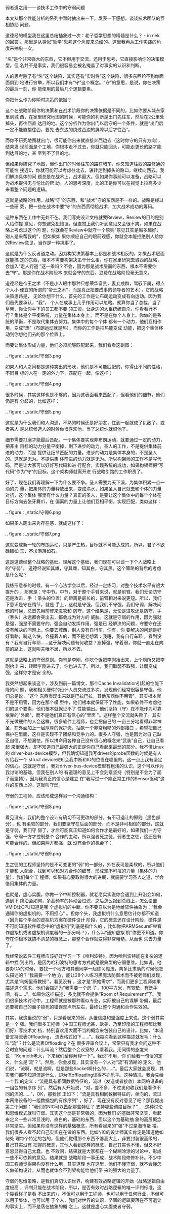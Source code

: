     
弱者道之用——谈技术工作中的守弱问题

本文从那个性能分析的系列中暂时抽出来一下，发表一下感想，谈谈技术团队的互相协助
问题。

道德经的模型我在这里总结抽象过一次：老子哲学思想的精髓是什么？ - in nek 的回答
。那里是从类似“哲学”思考这个角度来总结的。这里我再从工作实践的角度来抽象一次。

“名”是个非常强大的东西，它不但用于交流，还用于思考，它直接影响你的决策模型。但
名并不是事实，我们很容易会被名掩盖了对事实的认识和判断。

人的思考除了有“名”这个缺陷，其实还有“实时性”这个缺陷，很多东西轮不到你面面俱到
地进行穷举，所以我们才有“守”这个概念。“守”的意思，是说，你在决策的最后一刻，你
能使用的最后几个逻辑要素。

你把什么作为你瞬时决策的依据？

这个在战略阶段你的决策和在战术阶段你的决策依据是不同的。比如你要从城东家里到城
西，在家里研究地图的时候，可能你的判断是出门先往东，然后在2公里处掉头，再往西直
达目的地。这个分析作为你出门以后守的一个条件，就是“出门后一定不能直接往西，要先
去东边的绕过西边的屏障以后才往西”。

而你不研究地图就出门，很可能你出来就直接奔西边去（这时你守的只有方向），结果发
现前面是个工地，你根本走不过去，你就只能回头，可能走更长的路才能到达目的地，甚
至到不了目的地。

但如果你研究了地图，但你出门的时候往东的路在堵车，你又知道往西的路修通的可能性
接近0，你就可能可以考虑往北去，辗转走到掉头的路口，继续向西去。我们解决具体的问
题总是在战术上，战术最大。但如果你事前可以准备，战略可以为战术提供无与伦比的帮
助。人的思考深度，比的正是你可以在视觉上拉高多少来看整个问题的逻辑。

这就是战略的作用。战略“守”的东西，和“战术”守的东西是不一样的。战略是经过一些研
究，把一些在战术中要“守”的东西贯彻给战术，加大战术成功的筹码。

这种东西在工作中无处不在。我们写完设计文档就要Review，Review的目的是别人给你提
意见，你想避免犯错误。但直觉上我们听到意见又会很不爽。如果在战略上考虑过这个问
题，你就会在Review中就守一个原则“意见其实是越多越好，别人是来帮我的”，但如果如
果你顺应自己的眼前观感，你就会本能拒绝别人给你的Review意见，当作是一种挑事了。

这就是为什么反者道之动。因为构架决策基本上都是和战术相反的，如果战术层面就能搞
定的东西，根本不需要构架决策干什么事。你在家里研究去城西的战略，会加入“走人行道
”这一条吗？不会，因为那是战术层面的东西，根本不需要你去“守”。那是你在战术阶段本
来就会守的东西，浪费在战略阶段毫无意义。

道德经是帝王之术（不是小人眼中那种只想荣华富贵，妻妾成群，驾驭下属，得点个人小
便宜的所谓的“帝王之术”，而是真正把要成事的领导者的艺术），它的战略决策思路是，
无论你想干什么，首先的工作是让布朗运动变成有向运动。因为我们首先要承认，“我”，
个人在成事上几乎作用可以忽略。就算你当了总裁，当了皇帝，你让你手下的员工都不要
领工资，让身边的大臣统统自杀，你看看行不行？集体是个平衡系统，力量在集体本身上
，而不是在你个人身上。你做的是系统的平衡，不是取代集体去努力。集体中的每个个体
都有一个动力，他们互相作用，变成“热”（布朗运动就是热），而你的工作是把热能变成
动能，把这个集体移动到你想他们去的那个位置上。

而要让集体形成力量，他们必须能够匹配起来，我们看看这副图：

  .. figure:: _static/守弱3.png

如果人和人之间都是这种突出的形状，他们是不可能匹配的，你得让不同的性格，不同目
标的人在一定的外力下，匹配在一起，像这样：

  .. figure:: _static/守弱4.png

很多时候，其实这样也是不够的，因为这表面看来匹配了，但看他们的细节，他们仍是有
分歧的，比如这样：

  .. figure:: _static/守弱5.png

这就是为什么我们和人沟通，不熟的时候还是好朋友，住到一起就成了仇敌了。或者某人
是总统候选人的时候你很喜欢他，当了总统你就恨他了。

细节需要打磨才能最后匹配。一个集体要实现非布朗运动，就要通过一定的动力，把非主
目标的动力分量平衡掉，剩下进步的动力。圣人的工作，不是提供集体前进的动力，而是
提供让细节匹配的力量。进步的动力是集体本身的，不是圣人的。这就是无为。不提供集
体前进的动力就是无为。所以构架师的工作不是写代码，而是让大家可以好好写代码和进
行配合，实现系统的成功，如果构架师把“写代码”作为“守”的目标，这个架构师就离开进
行战略引路的工作职责了。

好了，现在我们再理解一下为什么要不争。圣人需要为天下溪，为集体积累一点一滴的力
量，把集体的力量释放出来，变成洪水，如果圣人自己就去和个体的力量对抗，这个集体
哪里有什么力量？真正的圣人，是要让这个集体中的每个个体在目标方向去张牙舞爪，在
偏离的力量上让他们互相平衡，实现匹配，类似这样：

  .. figure:: _static/守弱6.png

如果圣人跑出来秀存在感，就成这样了：

  .. figure:: _static/守弱7.png

这就变成新一轮的布朗运动，只是产生热，目标就不可能达成的。所以，君子不欲碌碌如
玉，不求落落如石。

这是道德经整个战略的基础。理解这个基础，我们现在可以谈一下个人战略上的"守弱"。
道德经说知其雄，守其雌，知其白，守其黑。这个策略的背后的考虑是什么呢？

我练形意拳的时候，有一个心法学会以后，经过一定练习，对整个技术水平有很大提升的
，那就是：守中节。中节，对于整个手臂来说，就是前臂。我们无论防守还是攻击，手（
拳头的位置）的距离是最长的，前臂相对来说更短。所以，我们下意识是守在稍节，就是
手上，这就是守强，但我们不守强，我们守弱，解决问题的时候，总首先用前臂来进攻和
防守，这个结果是，无论是进攻还是防守，手（拳头）永远都会突出去，都会成为对方的
威胁。这就是守弱的作用，因为强就是强，强是不需要守的，强会自动发挥作用。强是已
经解决的问题，守要守在还没有解决的问题上。你要去城西，别人没有自行车，你有，你
要解决的问题是好好看路，骑这么快，会撞着人的，而不是老想着：我噻，我有自行车耶
，看到没有？我有自行车耶……这于解决问题有何收益？忘掉强，守着弱，你就一直走在向
前的路上，这就叫夫唯不居，所以不去。

这就是战略上的守弱原则。你爸是李刚，你吃个饭把李刚抬出来，上个厕所又把李刚抬出
来，转眼李刚进去了，你也进去了。所以，我们取弱不取强，让弱变成强，这样你才是安
全的。

我突然想起来谈这个，涉及到前一篇博文，那个Cache Invalidation引起的性能下降的问
题，我和相关硬件的设计人员交流过多次，发现他们经常很容易守强，他们总是说，"这个
东西表现出来就是巴拉巴拉，其他东西你不用管"，其实根本就不是不用管，因为在那个模
型中，他们根本就保证不了性能，如果软件不考虑他们的这个要素，他们根本就保证不了
性能输出。他们坚持（守）在不能作为可靠依靠的"外面"，而不是他们真正有信心的"里面
"。这样整个交流就失败了。其实不光做硬件的人会这样，很多软件工程师，也会把自己的
一亩三分地看得非常神圣，在外面加上一层厚厚的保护壳，抽象一个非常粗糙的外部接口
，希望把自己保护在里面，这样是实现不了团结和竞争力的。很多人守强，也是因为对自
己缺乏自信，不想漏怯。所以拼命用各种自己没有信心的概念来“武装”自己，让自己看起
来很强大，却不知道自己最强大的正是你自己看起来最弱的部分。我不懂Linux的
driver-bus-device模型，但我确切知道我写driver的probe函数的时候是有人传给我一个
struct device来知会我中断和IO的位置在哪里的。这一点上我有坚定的信心。这就是守弱
。我对driver-bus-device模型有粗浅的认识，这个可以作为我讨论的基础，但我在别人的
有道理的意见上不会刻意坚持（特别是不会为了面子而坚持），因为我真正的信心是建立
在“我写过一个能正常工作的Sensor驱动”这样的东西上的。这就叫守弱。

守弱的工程师，应该形成这样另一个沟通结构：

  .. figure:: _static/守弱8.png

看见没有，我们的整个设计有确切不可更改的部分，有不可退让的原则（黑色部分），也
有柔软的部分，我们要坚守在后面的部分，而不是非可相信的部分，这就是守弱，我们守
弱了，才后可能真正知道如何合作才是最好的，如果我们一方守强，守弱一方才控制整个
合作的主动，所以强者死之徒，弱者生之徒，这还是有可能合作的。但如果两方都强，就
没有合作的机会了：

  .. figure:: _static/守弱9.png

生之徒的工程师坚持的是不可变更的"弱"的一部分，外在表现是柔软的，所以他们才能和
人配合，找到可以和对方合作的细节，形成坚不可摧的力量（集体的力量），我们每个工
程师，如果有心要取得很大的进展，就需要学习圣人之道，学会借用集体的力量。

也就是，虚心实腹。你做一个中断控制器，就老老实实说你会遇到上升沿会如何，遇到下
降沿会如何，多高频率的抖动会过滤，之后怎么报到总线上，怎么设置VMID让CPU知道是哪
个虚拟机的中断。你不要自以为是地给软件抽象为：“我会通知你的虚拟机的，不用担心”
。担你个头，我虚拟机什么意思估计你都不知道（因为每个平台的虚拟机方案在硬件设计
阶段，它的概念还在设计阶段，硬件是不可能知道软件概念中的“虚拟机”到底是指什么的
，比如你把ARMSecureFW看作虚拟机或者虚拟机调度器的一部分吗？），什么叫“通知虚拟
机”你更不知道。你守在你根本就搞不清楚的概念上，那整个合作就变得非常粗糙，从而也
失去力量了。

我经常说软件工程师应该好好学习一下《哈利波特》，因为哈利波特能在复杂的逻辑中找
到出路，是因为哈利波特的思考方式就是很典型的守弱思维。比如说，他要办DA的时候，
要找一个地方和其他同学一起练习魔法，向多比求助的时候他怎么描述的？“我需要一个地
方，能让28个人练习黑魔法防御术而不被老师们发现，尤其是‘乌姆里奇教授’”。看见没有
，这才是“原始需求”，而我们更多工程师如果描述这个需求，他们会描述为“我需要一个房
子，100平方米，有软垫，有洗手间，有……”。如果你这样描述，多比就不会提供“Room of
Requirement”了。我们很多技术讨论中，工程师就是被那种看似专业，实际被自己的误解
带偏，最后还要被自己的面子锁死的错误观点所左右，最终让整个沟通和合作失效的。

其实，我这里说的“弱”，只是看起来的弱。从置信度和坚强度上来说，这个弱其实是一个
强。我们很多工程师（中国工程师尤甚，欧美，乃至印度的工程师都比我们好）写技术文
档，特别喜欢用大而不当的概念来包装自己的设计。比如，“本设备支持流表Offloading，
流表格式如下……”。我每次看到这种描述就发毛：什么叫“流”？什么是流表Offloading？在
很多评审会议上，常常只有我才会问这种不合时宜的问题：什么叫流？然后整个会议室的
人看着我，用同情的态度来说：“Kenneth老大，下来我们给你解释一下”。我说“不用，你
们给我一句话的定义，什么是‘流’？”。然后，你会发现，其实没有一个人对“流”有清晰的
定义，他们说，“流啊，就是流啊，就是那些Socket啊什么的……”。最后大家就会发现，其
实我们都不知道流是什么，却为流offloading谈得不亦乐乎。这种情况，我会先给一个我
的定义：“流是具有相同数据特征的，流过（发送或者接收）本网络设备的一组包的有序序
列”。然后有人开始说，“对，差不多，不过发和收我们是看作不同的流的……”，OK，那我修
正如下：“流是具有相同数据特征的，单向的，流过本网络设备的一组数据包的有序序列"
，好了，现在没有反对意见了吧？那我提出第二个问题：“我们的NIC可以匹配那些特征？
支持哪些调度目标？”……这种讨论和思维模式就叫守弱。其实这个弱是非常强的，因为我们
的基础非常坚实，看起来定义一些非常显浅的，直白的，基础的东西，但以这个为基础抽
象的高层概念非常坚实。但如果你没有这样的基础概念，所有看起来的“强”不过是海市蜃
楼。我们很多人看不起自己实实在在做的东西。比如NIC的设计师其实肯定是知道他如何处
理每个特定的包的，但他们觉得那个东西不够高大上，非要封装很高级的，自己其实没有
把握的概念，其他人看到这样的概念，自己其实也不懂，但又不好意思显得自己太蠢，也
不敢问，结果就是大家都在一个糊糊涂涂的讨论中，形成一些不可依赖的意见。结果就是
战略阶段一事无成，战术阶段修修补补。不少中国工程师觉得架构没有什么用，其实道理
也在这里，他们不懂守弱，就不会懂怎么做架构设计，从而也就体会不到架构能给他们带
来的强大的力量了。

守弱的思维策略，是我们真切认识世界，构建有效战略逻辑的开始（战略逻辑自由度极高
，评判只能在战术阶段，所以，是否有效时战略逻辑的唯一评判标准，这个靠看样子是看
不出来的），不但可以用于工程师，也可以用于任何行业，不但可以用于集体，也可以用
于个人，我们对世界的认识，坚固的逻辑要落在不可退让的事实上，而不是落在抽象的概
念上。这就是虚心实腹或者守弱。
